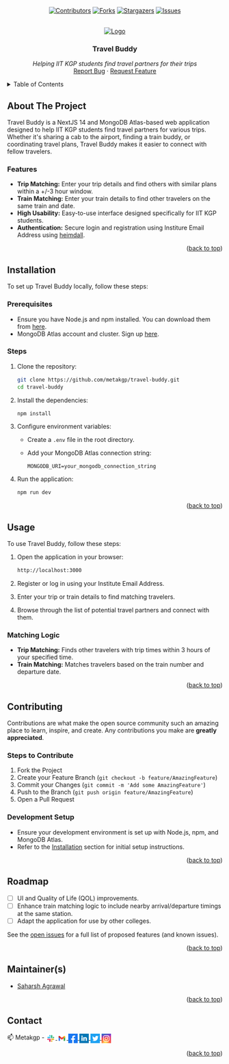 <div id="top"></div>
<div align="center">

[![Contributors][contributors-shield]][contributors-url]
[![Forks][forks-shield]][forks-url]
[![Stargazers][stars-shield]][stars-url]
[![Issues][issues-shield]][issues-url]

</div>

<!-- PROJECT LOGO -->
<br />
<div align="center">
  <a href="https://github.com/metakgp/travel-buddy">
    <img src="https://raw.githubusercontent.com/metakgp/design/main/logos/black-large.jpg" alt="Logo" width="140">
  </a>

  <h3 align="center">Travel Buddy</h3>

  <p align="center">
    <i>Helping IIT KGP students find travel partners for their trips</i>
    <br />
    <!-- <a href="#getting-started"><strong>Explore the docs »</strong></a>
    <br /> -->
    <a href="https://github.com/metakgp/travel-buddy/issues">Report Bug</a>
    ·
    <a href="https://github.com/metakgp/travel-buddy/issues">Request Feature</a>
  </p>
</div>

<!-- TABLE OF CONTENTS -->
<details>
  <summary>Table of Contents</summary>
  <ol>
    <li><a href="#about-the-project">About The Project</a></li>
    <li><a href="#installation">Installation</a></li>
    <li><a href="#usage">Usage</a></li>
    <li><a href="#contributing">Contributing</a></li>
    <li><a href="#roadmap">Roadmap</a></li>
	<li><a href="#maintainers">Maintainer(s)</a></li>
    <li><a href="#contact">Contact</a></li>
  </ol>
</details>

<!-- ABOUT THE PROJECT -->

## About The Project

Travel Buddy is a NextJS 14 and MongoDB Atlas-based web application designed to help IIT KGP students find travel partners for various trips. Whether it's sharing a cab to the airport, finding a train buddy, or coordinating travel plans, Travel Buddy makes it easier to connect with fellow travelers.

### Features

-   **Trip Matching:** Enter your trip details and find others with similar plans within a +/-3 hour window.
-   **Train Matching:** Enter your train details to find other travelers on the same train and date.
-   **High Usability:** Easy-to-use interface designed specifically for IIT KGP students.
-   **Authentication:** Secure login and registration using Institure Email Address using [heimdall](https://github.com/metakgp/heimdall/).

<p align="right">(<a href="#top">back to top</a>)</p>

<!-- INSTALLATION -->

## Installation

To set up Travel Buddy locally, follow these steps:

### Prerequisites

-   Ensure you have Node.js and npm installed. You can download them from [here](https://nodejs.org/).
-   MongoDB Atlas account and cluster. Sign up [here](https://www.mongodb.com/cloud/atlas).

### Steps

1. Clone the repository:
    ```sh
    git clone https://github.com/metakgp/travel-buddy.git
    cd travel-buddy
    ```
2. Install the dependencies:
    ```sh
    npm install
    ```
3. Configure environment variables:

    - Create a `.env` file in the root directory.
    - Add your MongoDB Atlas connection string:

        ```env
        MONGODB_URI=your_mongodb_connection_string
        ```

4. Run the application:
    ```sh
    npm run dev
    ```

<p align="right">(<a href="#top">back to top</a>)</p>

<!-- USAGE -->

## Usage

To use Travel Buddy, follow these steps:

1. Open the application in your browser:

    ```sh
    http://localhost:3000
    ```

2. Register or log in using your Institute Email Address.
3. Enter your trip or train details to find matching travelers.
4. Browse through the list of potential travel partners and connect with them.

### Matching Logic

-   **Trip Matching:** Finds other travelers with trip times within 3 hours of your specified time.
-   **Train Matching:** Matches travelers based on the train number and departure date.

<p align="right">(<a href="#top">back to top</a>)</p>

<!-- CONTRIBUTING -->

## Contributing

Contributions are what make the open source community such an amazing place to learn, inspire, and create. Any contributions you make are **greatly appreciated**.

### Steps to Contribute

1. Fork the Project
2. Create your Feature Branch (`git checkout -b feature/AmazingFeature`)
3. Commit your Changes (`git commit -m 'Add some AmazingFeature'`)
4. Push to the Branch (`git push origin feature/AmazingFeature`)
5. Open a Pull Request

### Development Setup

-   Ensure your development environment is set up with Node.js, npm, and MongoDB Atlas.
-   Refer to the [Installation](#installation) section for initial setup instructions.

<p align="right">(<a href="#top">back to top</a>)</p>

<!-- ROADMAP -->

## Roadmap

-   [ ] UI and Quality of Life (QOL) improvements.
-   [ ] Enhance train matching logic to include nearby arrival/departure timings at the same station.
-   [ ] Adapt the application for use by other colleges.

See the [open issues](https://github.com/saharsh-agrawal/Minesweeper/issues) for a full list of proposed features (and known issues).

<p align="right">(<a href="#top">back to top</a>)</p>

<!-- CONTACT -->

## Maintainer(s)

-   [Saharsh Agrawal](https://github.com/saharsh-agrawal)

<p align="right">(<a href="#top">back to top</a>)</p>

## Contact

<p>
📫 Metakgp -
<a href="https://bit.ly/metakgp-slack">
  <img align="center" alt="Metakgp's slack invite" width="22px" src="https://raw.githubusercontent.com/edent/SuperTinyIcons/master/images/svg/slack.svg" />
</a>
<a href="mailto:metakgp@gmail.com">
  <img align="center" alt="Metakgp's email " width="22px" src="https://raw.githubusercontent.com/edent/SuperTinyIcons/master/images/svg/gmail.svg" />
</a>
<a href="https://www.facebook.com/metakgp">
  <img align="center" alt="metakgp's Facebook" width="22px" src="https://raw.githubusercontent.com/edent/SuperTinyIcons/master/images/svg/facebook.svg" />
</a>
<a href="https://www.linkedin.com/company/metakgp-org/">
  <img align="center" alt="metakgp's LinkedIn" width="22px" src="https://raw.githubusercontent.com/edent/SuperTinyIcons/master/images/svg/linkedin.svg" />
</a>
<a href="https://twitter.com/metakgp">
  <img align="center" alt="metakgp's Twitter " width="22px" src="https://raw.githubusercontent.com/edent/SuperTinyIcons/master/images/svg/twitter.svg" />
</a>
<a href="https://www.instagram.com/metakgp_/">
  <img align="center" alt="metakgp's Instagram" width="22px" src="https://raw.githubusercontent.com/edent/SuperTinyIcons/master/images/svg/instagram.svg" />
</a>
</p>

<p align="right">(<a href="#top">back to top</a>)</p>

[contributors-shield]: https://img.shields.io/github/contributors/metakgp/travel-buddy.svg?style=for-the-badge
[contributors-url]: https://github.com/metakgp/travel-buddy/graphs/contributors
[forks-shield]: https://img.shields.io/github/forks/metakgp/travel-buddy.svg?style=for-the-badge
[forks-url]: https://github.com/metakgp/travel-buddy/network/members
[stars-shield]: https://img.shields.io/github/stars/metakgp/travel-buddy.svg?style=for-the-badge
[stars-url]: https://github.com/metakgp/travel-buddy/stargazers
[issues-shield]: https://img.shields.io/github/issues/metakgp/travel-buddy.svg?style=for-the-badge
[issues-url]: https://github.com/metakgp/travel-buddy/issues
